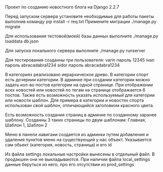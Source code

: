 Проект по созданию новостного блога на Django 2.2.7

Перед запуском сервера установите необходимые для работы пакеты выполнив команду
pip install -r req.txt
Примените миграции
./manage.py migrate

Для использования тестовой(моей) базы данных выполните
./manage.py loaddata db.json

Для запуска локального сервера выполните 
./manage.py runserver


Для тестирования созданны три пользователя:
varin пароль 12345
ivan пароль abracadabra1234
sidor пароль abracadabra1234

В категориях реализовано иерархическое древо. В категории спорт есть дочернии категории.
В админке при создании категории можно задать кол-во постов категории на одной странице. 
При отображении всех новостей или новостей по тегам на странице отображается 6 постов.
Также есть возможность указать используемый для категории или новости шаблон.
Для примера в категории и новостях спорта использован свой шаблон, отличающийся заголовком красного цвета.

Есть возможность создания страниц в админке по созданному заранее шаблону. 
Созданны 3 таких страницы по двум шаблонам: Главная, Шаблон 1, Шаблон 2

Меню в панели навигаии создается из админки путем добавления и удаления пунктов меню на существующий у нас объект.
Указывается сам обьект (категория, новость, страница) и его id

Из файла settings локальные настройки вынесены в отдельный файл. В продакшен они не выкладываются.
При наличии файла local_settings данные беруться из него, про его отсутствии из prod_settings



